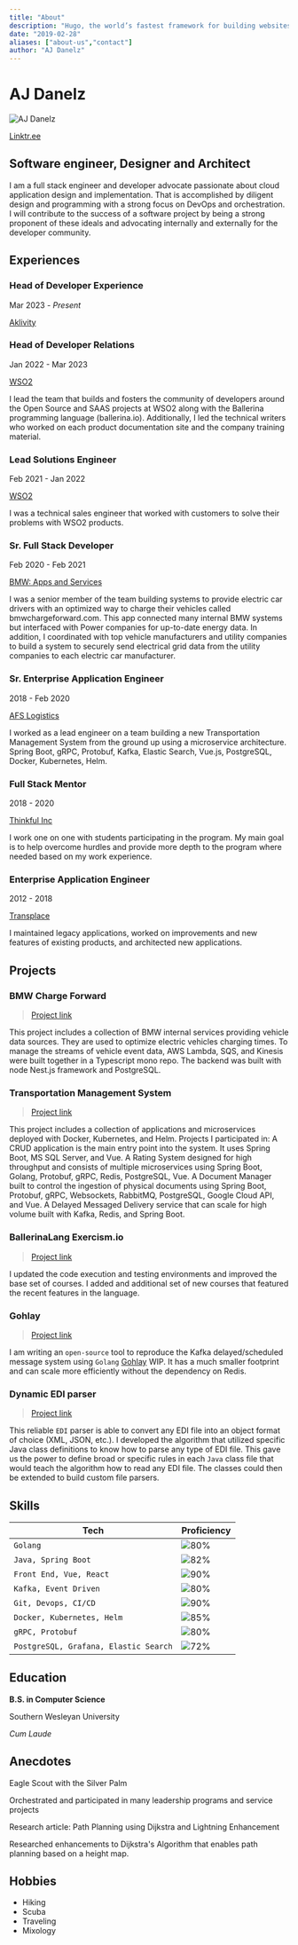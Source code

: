 ```yaml
---
title: "About"
description: "Hugo, the world’s fastest framework for building websites"
date: "2019-02-28"
aliases: ["about-us","contact"]
author: "AJ Danelz"
---
```


# AJ Danelz

![AJ Danelz](https://adanelz.netlify.com//images/profile.jpg)

[Linktr.ee](https://linktr.ee/vordimous)

## Software engineer, Designer and Architect

I am a full stack engineer and developer advocate passionate about cloud application design and implementation. That is accomplished by diligent design and programming with a strong focus on DevOps and orchestration. I will contribute to the success of a software project by being a strong proponent of these ideals and advocating internally and externally for the developer community.

## Experiences

### Head of Developer Experience

Mar 2023 - _Present_

[Aklivity](https://www.aklivity.io/)

### Head of Developer Relations

Jan 2022 - Mar 2023

[WSO2](https://www.wso2.com/)

I lead the team that builds and fosters the community of developers around the Open Source and SAAS projects at WSO2 along with the Ballerina programming language (ballerina.io). Additionally, I led the technical writers who worked on each product documentation site and the company training material.

### Lead Solutions Engineer

Feb 2021 - Jan 2022

[WSO2](https://www.wso2.com/)

I was a technical sales engineer that worked with customers to solve their problems with WSO2 products.

### Sr. Full Stack Developer

Feb 2020 - Feb 2021

[BMW: Apps and Services](https://www.bmwusa.com/)

I was a senior member of the team building systems to provide electric car drivers with an optimized way to charge their vehicles called bmwchargeforward.com. This app connected many internal BMW systems but interfaced with Power companies for up-to-date energy data. In addition, I coordinated with top vehicle manufacturers and utility companies to build a system to securely send electrical grid data from the utility companies to each electric car manufacturer.

### Sr. Enterprise Application Engineer

2018 - Feb 2020

[AFS Logistics](https://www.afs.net/)

I worked as a lead engineer on a team building a new Transportation Management System from the ground up using a microservice architecture. Spring Boot, gRPC, Protobuf, Kafka, Elastic Search, Vue.js, PostgreSQL, Docker, Kubernetes, Helm.

### Full Stack Mentor

2018 - 2020

[Thinkful Inc](https://www.thinkful.com/)

I work one on one with students participating in the program. My main goal is to help overcome hurdles and provide more depth to the program where needed based on my work experience.

### Enterprise Application Engineer

2012 - 2018

[Transplace](https://www.transplace.com/)

I maintained legacy applications, worked on improvements and new features of existing products, and architected new applications.

## Projects

### BMW Charge Forward

> [Project link](https://www.bmwchargeforward.com/)

This project includes a collection of BMW internal services providing vehicle data sources. They are used to optimize electric vehicles charging times. To manage the streams of vehicle event data, AWS Lambda, SQS, and Kinesis were built together in a Typescript mono repo. The backend was built with node Nest.js framework and PostgreSQL.

### Transportation Management System

> [Project link](https://www.afs.net/)

This project includes a collection of applications and microservices deployed with Docker, Kubernetes, and Helm. Projects I participated in: A CRUD application is the main entry point into the system. It uses Spring Boot, MS SQL Server, and Vue. A Rating System designed for high throughput and consists of multiple microservices using Spring Boot, Golang, Protobuf, gRPC, Redis, PostgreSQL, Vue. A Document Manager built to control the ingestion of physical documents using Spring Boot, Protobuf, gRPC, Websockets, RabbitMQ, PostgreSQL, Google Cloud API, and Vue. A Delayed Messaged Delivery service that can scale for high volume built with Kafka, Redis, and Spring Boot.

### BallerinaLang Exercism.io

> [Project link](https://exercism.org/tracks/ballerina)

I updated the code execution and testing environments and improved the base set of courses. I added and additional set of new courses that featured the recent features in the language.

### Gohlay

> [Project link](https://gitlab.com/vordimous/gohlay)

I am writing an `open-source` tool to reproduce the Kafka delayed/scheduled message system using `Golang` [Gohlay](https://gitlab.com/vordimous/gohlay) WIP. It has a much smaller footprint and can scale more efficiently without the dependency on Redis.

### Dynamic EDI parser

> [Project link](https://www.transplace.com/)

This reliable `EDI` parser is able to convert any EDI file into an object format of choice (XML, JSON, etc.). I developed the algorithm that utilized specific Java class definitions to know how to parse any type of EDI file. This gave us the power to define broad or specific rules in each `Java` class file that would teach the algorithm how to read any EDI file. The classes could then be extended to build custom file parsers.

## Skills

| Tech | Proficiency |
| --- | --- |
| `Golang` | ![80%](https://progress-bar.dev/80) |
| `Java, Spring Boot` | ![82%](https://progress-bar.dev/82) |
| `Front End, Vue, React` | ![90%](https://progress-bar.dev/90) |
| `Kafka, Event Driven` | ![80%](https://progress-bar.dev/80) |
| `Git, Devops, CI/CD` | ![90%](https://progress-bar.dev/90) |
| `Docker, Kubernetes, Helm` | ![85%](https://progress-bar.dev/85) |
| `gRPC, Protobuf` | ![80%](https://progress-bar.dev/80) |
| `PostgreSQL, Grafana, Elastic Search` | ![72%](https://progress-bar.dev/72) |

## Education

**B.S. in Computer Science**

Southern Wesleyan University

*Cum Laude*

## Anecdotes

Eagle Scout with the Silver Palm

Orchestrated and participated in many leadership programs and service projects

Research article: Path Planning using Dijkstra and Lightning Enhancement

Researched enhancements to Dijkstra's Algorithm that enables path planning based on a height map.

## Hobbies

* Hiking
* Scuba
* Traveling
* Mixology
